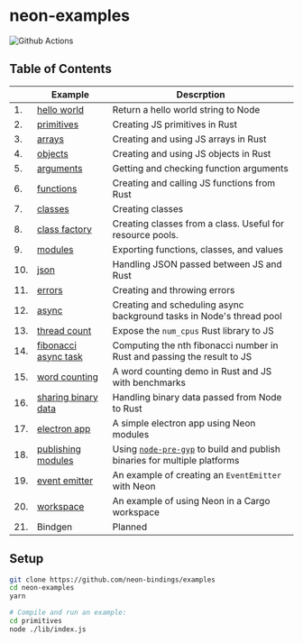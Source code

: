 # neon-examples

![Github Actions](https://github.com/neon-bindings/examples/workflows/Test/badge.svg?branch=main)

## Table of Contents

|  | Example | Descrption |
| --- | --- | --- |
| 1.|  [hello world](./hello-world) | Return a hello world string to Node |
| 2.|  [primitives](./primitives) | Creating JS primitives in Rust |
| 3.|  [arrays](./arrays) | Creating and using JS arrays in Rust |
| 4.|  [objects](./objects) | Creating and using JS objects in Rust |
| 5.|  [arguments](./arguments) | Getting and checking function arguments |
| 6.|  [functions](./functions) | Creating and calling JS functions from Rust |
| 7.|  [classes](./classes) | Creating classes |
| 8.|  [class factory](./class-factory) | Creating classes from a class. Useful for resource pools. |
| 9.|  [modules](./modules) | Exporting functions, classes, and values |
| 10.|  [json](./json) | Handling JSON passed between JS and Rust |
| 11.|  [errors](./errors) | Creating and throwing errors |
| 12.|  [async](./async) | Creating and scheduling async background tasks in Node's thread pool |
| 13.|  [thread count](./thread-count) | Expose the `num_cpus` Rust library to JS | 
| 14.|  [fibonacci async task](./fibonacci-async-task) | Computing the nth fibonacci number in Rust and passing the result to JS |
| 15.|  [word counting](./word-counting) | A word counting demo in Rust and JS with benchmarks |
| 16.|  [sharing binary data](./sharing-binary-data) | Handling binary data passed from Node to Rust |
| 17.|  [electron app](./electron-app) | A simple electron app using Neon modules |
| 18.|  [publishing modules](https://github.com/amilajack/disk-utility) | Using [`node-pre-gyp`](https://github.com/mapbox/node-pre-gyp) to build and publish binaries for multiple platforms |
| 19.|  [event emitter](./event-emitter) | An example of creating an `EventEmitter` with Neon |
| 20.|  [workspace](./workspace) | An example of using Neon in a Cargo workspace |
| 21.|  Bindgen | Planned |

## Setup

```bash
git clone https://github.com/neon-bindings/examples
cd neon-examples
yarn

# Compile and run an example:
cd primitives
node ./lib/index.js
```
